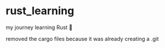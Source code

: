 # rust_learning

my journey learning Rust 🦀


removed the cargo files because it was already creating a .git
